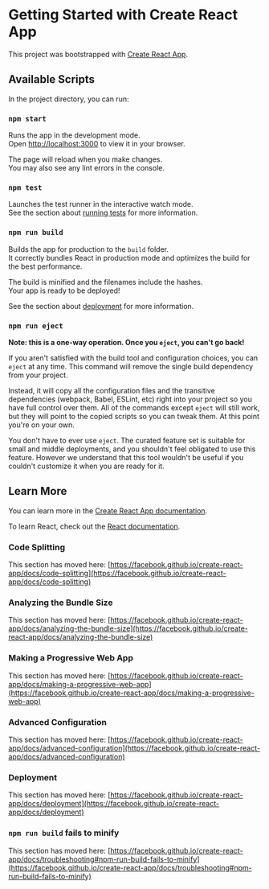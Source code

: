 
 # Getting Started with Create React App

 This project was bootstrapped with [Create React App](https://github.com/facebook/create-react-app).

 ## Available Scripts

 In the project directory, you can run:

 ### `npm start`

 Runs the app in the development mode.\
 Open [http://localhost:3000](http://localhost:3000) to view it in your browser.

 The page will reload when you make changes.\
 You may also see any lint errors in the console.

 ### `npm test`

 Launches the test runner in the interactive watch mode.\
 See the section about [running tests](https://facebook.github.io/create-react-app/docs/running-tests) for more information.

 ### `npm run build`

 Builds the app for production to the `build` folder.\
 It correctly bundles React in production mode and optimizes the build for the best performance.

 The build is minified and the filenames include the hashes.\
 Your app is ready to be deployed!

 See the section about [deployment](https://facebook.github.io/create-react-app/docs/deployment) for more information.

 ### `npm run eject`

 **Note: this is a one-way operation. Once you `eject`, you can't go back!**

 If you aren't satisfied with the build tool and configuration choices, you can `eject` at any time. This command will remove the single build dependency from your project.

 Instead, it will copy all the configuration files and the transitive dependencies (webpack, Babel, ESLint, etc) right into your project so you have full control over them. All of the commands except `eject` will still work, but they will point to the copied scripts so you can tweak them. At this point you're on your own.

 You don't have to ever use `eject`. The curated feature set is suitable for small and middle deployments, and you shouldn't feel obligated to use this feature. However we understand that this tool wouldn't be useful if you couldn't customize it when you are ready for it.

 ## Learn More

 You can learn more in the [Create React App documentation](https://facebook.github.io/create-react-app/docs/getting-started).

 To learn React, check out the [React documentation](https://reactjs.org/).

 ### Code Splitting

 This section has moved here: [https://facebook.github.io/create-react-app/docs/code-splitting](https://facebook.github.io/create-react-app/docs/code-splitting)

 ### Analyzing the Bundle Size

 This section has moved here: [https://facebook.github.io/create-react-app/docs/analyzing-the-bundle-size](https://facebook.github.io/create-react-app/docs/analyzing-the-bundle-size)

 ### Making a Progressive Web App

 This section has moved here: [https://facebook.github.io/create-react-app/docs/making-a-progressive-web-app](https://facebook.github.io/create-react-app/docs/making-a-progressive-web-app)

 ### Advanced Configuration

 This section has moved here: [https://facebook.github.io/create-react-app/docs/advanced-configuration](https://facebook.github.io/create-react-app/docs/advanced-configuration)

 ### Deployment

 This section has moved here: [https://facebook.github.io/create-react-app/docs/deployment](https://facebook.github.io/create-react-app/docs/deployment)

 ### `npm run build` fails to minify

 This section has moved here: [https://facebook.github.io/create-react-app/docs/troubleshooting#npm-run-build-fails-to-minify](https://facebook.github.io/create-react-app/docs/troubleshooting#npm-run-build-fails-to-minify)
